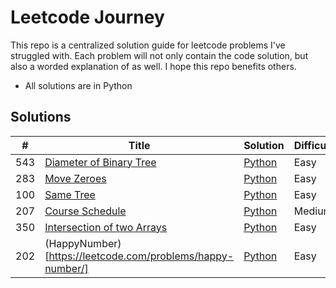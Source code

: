 # Leetcode Journey

This repo is a centralized solution guide for leetcode problems I've struggled with. Each problem will not only contain the code solution, but also a worded explanation of as well. I hope this repo benefits others. 
* All solutions are in Python

## Solutions
| # | Title | Solution | Difficulty |
|---| ----- | -------- | ---------- |
|543|[Diameter of Binary Tree](https://leetcode.com/problems/diameter-of-binary-tree/) | [Python](./DiameterOfBinaryTree/DiameterOfBinaryTree.md)| Easy|
|283|[Move Zeroes](https://leetcode.com/problems/move-zeroes/)  | [Python](./MoveZeros/MoveZeros.md)|Easy|
|100|[Same Tree](https://leetcode.com/problems/same-tree/)|[Python](./SameTree/SameTree.md)|Easy|
|207|[Course Schedule](https://leetcode.com/problems/course-schedule/)|[Python](./CourseSchedule/CourseSchedule.md)|Medium|
|350|[Intersection of two Arrays](https://leetcode.com/problems/intersection-of-two-arrays-ii/)|[Python](./IntersctionOfTwoArraysII/IntersectionOfTwoArraysII.md)|Easy|
|202|(HappyNumber)[https://leetcode.com/problems/happy-number/]|[Python](./HappyNumber/HappyNumber.md)|Easy|